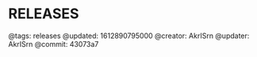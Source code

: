 # RELEASES

@tags: releases
@updated: 1612890795000
@creator: AkrISrn
@updater: AkrISrn
@commit: 43073a7

